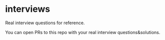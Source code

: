 # interviews
Real interview questions for reference.

You can open PRs to this repo with your real interview questions&solutions.
